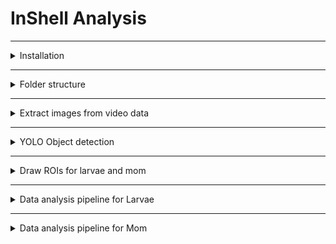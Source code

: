 # InShell Analysis

---

<details>
<summary>Installation</summary>

Follow the instructions in the `README.md` file in the main repository to create and activate the environment `inShell` needed for the later stages of this analysis. The method in the YOLO-Gooey module is a pre-requisite for this data analysis pipeline. Make sure you have the corresponding `yolo_gooey` environment installed and activated when needed. 

</details>

---

<details>
<summary>Folder structure</summary>

Inside the folder `analysis`, create the following folders :

- `summary_data`
- `summary_plots`
- `YYYYMM` (folder name for each experimental run)

Inside each `YYYYMM` folder, you will need the subfolders:
  - `data`
  - `plots`

</details>

---

<details>
<summary>Extract images from video data</summary>

Navigate inside the `YOLO-Gooey` folder, activate the `yolo_gooey` environment, and run the following command:

```
python frames_from_videos.py -d path/to/folder_with_vids/
```
This step has to be done for each run.
</details>

---

<details>
<summary>YOLO Object detection</summary>

Still inside the `YOLO-Gooey` folder, run the following command:
```
python start.py
```

Choose **predict** and you should see this window:

![YOLO Gooey Interface](src/predict.png)

1. In **Video(s)/image(s)**, navigate (back one) > from_argos > argos > argos_out > YYYMMDD_HHMMSS > camX.
2. Select the 'images only (.JPEG\*)' option.
3. In **Model folder**, navigate to `output_train > _find your model_.
4. Check boxes according to your needs (suggestions provided above).

Click **Predict** (the process takes ~5 min).

Once complete, follow these steps:
- Navigate to `YOLO-Gooey/output_predict/YYYYMM/camX/Results#/labels`
- Copy `camX.csv`
- Paste the CSV inside `./analysis/YYYYMM/data`
- Rename it to `YYYYMM.csv`

</details>

---

<details>
<summary>Draw ROIs for larvae and mom</summary>

First, follow these steps:
- From the extracted frames, choose a single frame to use for labelling regions of interest (provided the FOV does not move during your experiment).
- Copy and paste it in `./analysis/YYYYMM/data`.
- Rename it to `YYYYMM_reference_frame.JPEG`.

Return to this folder (`InShell`), activate the `inShell` environment, and run the following command:
```
labelme
```

This command deploys an external annotation GUI. Inside the GUI, open the directory `./analysis/YYYYMM/data` and choose any image file. Declare the chamber names as 'entrance', 'laying', 'deep' and make the demarcations as similar to previous runs as possible.

Do this for larvae and save as `YYYYMM.json` in `./analysis/YYYYMM/data`.

Repeat the process for mom and save as `YYYYMM_mom.json` in `./analysis/YYYYMM/data`.

**Note:** The entrance chamber extends a little further into the laying chamber for the mom's ROIs, as her face center point sits in the laying chamber even though behaviourly this is what I would call entrance (just sitting in the shell), and when she is really in the laying chamber she likely engages with the offspring.

</details>

---

<details>
<summary>Data analysis pipeline for Larvae</summary>
<br>
Work through the notebooks in the code folder. These notebook files are numbered, but here are some pointers for each workbook:

- In `plotting_utils.py`, you need to make sure the code reads the colors for larvae (blues), while the mom colour definitions are commented.

### 1. Data-processing
- Change the run name `YYYYMM`.
- Enter the YOLO model name that you trained.
- Copy the name of the created CSV file at the end of running the notebook.

### 2.1. Larvae analysis OR 2.clutch swap
- Paste the CSV file name (~ YYYYMM_model#_processed_*date*) from Data-processing and change the run name `YYYYMM`. Change the model name if necessary.
- Choose between:
  - **Extract ROI column (single dfs)**: In the normal case.
  - **Extract ROI column (split dfs)**: When you need to split the dataframe into multiple sections (*e.g.* if the camera moves and you have two reference pictures on the shell).

- In larvae numbers, note down emergence, enter_laying, and enter deep for each run. We stored them each in a separate CSV file called `em_summary`, `ent_lay_summary`, and `ent_deep_summary` stored in `data_summary`, and added when we ran each run through the analysis.

  - Calculate times as decimals (e.g., `9 dpf 11:51 -> 9.49`).
  - Use the format `DPF.HourAsDecimal` in the spreadsheet.


### 3: Summary_chamberplots and Summary_chamberplots_anova
- You can run these notebooks as they are, if you have named everything as we did.
- The **Summary_chamberplots** gives you the summary figure of the three larvae transitions for each of the different conditions (control, momectomy, *etc*).
- The **Summary_chamberplots_anova** allows you to calculate statistics and draws box plots separately for each transition, but again across all conditions.

</details>

---

<details>
<summary>Data analysis pipeline for Mom</summary>
<br>

In `plotting_utils.py`, you need to make sure the code reads the colors for mom (reds), and the larvae colour definitions are commented.

### 1. Data processing
- You can skip this step if you have already done it for the larvae. Otherwise, refer to the first step in the instructions for Data analysis pipeline for Larvae.

### 2. Mom YOLO
- Paste the CSV file name (~ YYYYMM_model#_processed_*date*) from Data-processing and change the run name `YYYYMM`. Change the model name if necessary.
- Choose between:
  - **Extract ROI column (single dfs)**: In the normal case.
  - **Extract ROI column (split dfs)**: When you need to split the dataframe into multiple sections (*e.g.* if the camera moves and you have two reference pictures on the shell).

- Can generally ignore finding night and day times section.
- **Visitation frequency plot**:
  - From visitation counts for day and night, determine if any information or days are missing.
  - Edit the # list in "insert 0 in missing days to run the code for the specific dpf that are missing... you should have equal days and nights.

### 3: Cumulative Visitations
Add the days you wish to include in the mom's visitations to the dictionary variable, *e.g.* `'YYYYMM': [1,2,3,4...]`

Then run everything until the next markdown instruction: "Now go change the table: Delete all 0 dpf."

Follow the steps to adjust and save the `Summary_visitation_adapted.csv` file.

To generate the plots, choose between running the day and the night plot by adjusting the # comment at the top of the plotting cell.

### Step 5: Summary chamber plots

- Add each run's times to the Excel spreadsheet in the `Inshell experiments used in analysis` file.
- Calculate times as decimals (*e.g.* `9 dpf 11:51 -> 9.49`).
- Use the format `DPF.HourAsDecimal` in the spreadsheet.

</details>